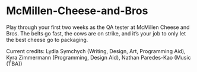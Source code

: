 # McMillen-Cheese-and-Bros

Play through your first two weeks as the QA tester at McMillen Cheese and Bros. The belts go fast, the cows are on strike, and it’s your job to only let the best cheese go to packaging.

Current credits:
 Lydia Symchych (Writing, Design, Art, Programming Aid),
 Kyra Zimmermann (Programming, Design Aid),
 Nathan Paredes-Kao (Music (TBA))
